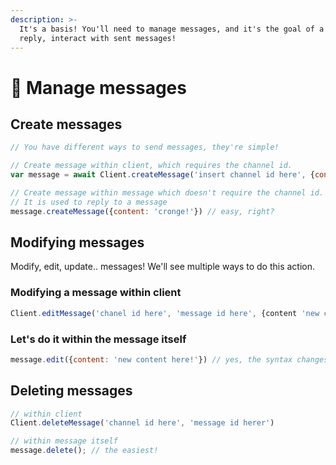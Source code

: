```yaml
---
description: >-
  It's a basis! You'll need to manage messages, and it's the goal of a bot to
  reply, interact with sent messages!
---
```


# 👾 Manage messages

## Create messages

```javascript
// You have different ways to send messages, they're simple!

// Create message within client, which requires the channel id.
var message = await Client.createMessage('insert channel id here', {content: "heyo!"});

// Create message within message which doesn't require the channel id.
// It is used to reply to a message
message.createMessage({content: 'cronge!'}) // easy, right?
```

## Modifying messages

Modify, edit, update.. messages! We'll see multiple ways to do this action.

### Modifying a message within client

```javascript
Client.editMessage('chanel id here', 'message id here', {content 'new content here!'})
```

### Let's do it within the message itself

```javascript
message.edit({content: 'new content here!'}) // yes, the syntax changes a bit :)
```

## Deleting messages

```javascript
// within client
Client.deleteMessage('channel id here', 'message id herer')

// within message itself
message.delete(); // the easiest!
```
